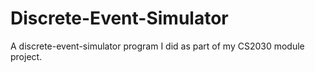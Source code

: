 # Discrete-Event-Simulator

A discrete-event-simulator program I did as part of my CS2030 module project. 
